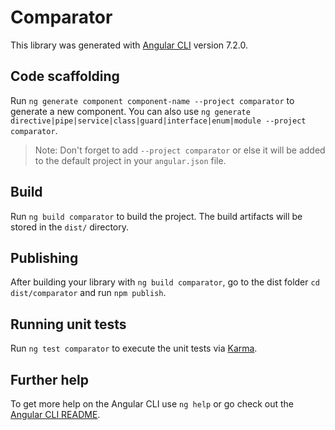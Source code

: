 # Comparator

This library was generated with [Angular CLI](https://github.com/angular/angular-cli) version 7.2.0.

## Code scaffolding

Run `ng generate component component-name --project comparator` to generate a new component. You can also use `ng generate directive|pipe|service|class|guard|interface|enum|module --project comparator`.

> Note: Don't forget to add `--project comparator` or else it will be added to the default project in your `angular.json` file.

## Build

Run `ng build comparator` to build the project. The build artifacts will be stored in the `dist/` directory.

## Publishing

After building your library with `ng build comparator`, go to the dist folder `cd dist/comparator` and run `npm publish`.

## Running unit tests

Run `ng test comparator` to execute the unit tests via [Karma](https://karma-runner.github.io).

## Further help

To get more help on the Angular CLI use `ng help` or go check out the [Angular CLI README](https://github.com/angular/angular-cli/blob/master/README.md).
